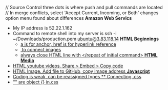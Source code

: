 // Source Control three dots is where push and pull commands are located
// In merge conflicts,  select 'Accept Current, Incoming, or Both' changes option menu found about differences
**Amazon Web Servics**
- My IP address is 52.22.1.162
- Command to remote shell into my server is ssh -i ~/Downloads/production.pem ubuntu@3.83.118.14
**HTML Beginnings**
  - <a href = "URL"> a is for anchor, href is for hyperlink reference
  - <img scr = "URL.jpg"> to connect images
  - always close HTML line with </repeat of initial command>
**HTML Media**
- HTML youtube videos. Share > Embed > Copy code
- HTML Image. Add file to GitHub, copy image address
**Javascript**
- Coding is weak, can be reassigned types
** Connecting .css
- "" are object {} in.css
